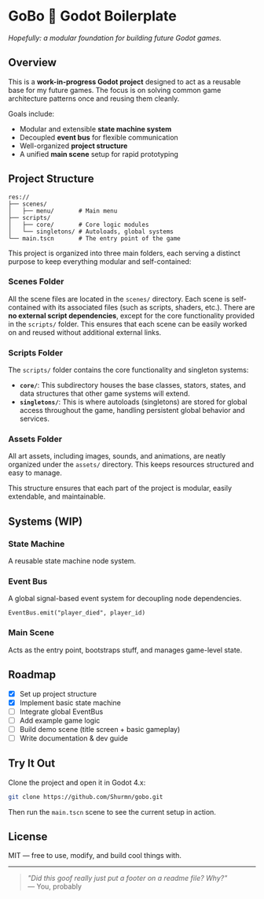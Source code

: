 # GoBo 🧱 Godot Boilerplate 

_Hopefully: a modular foundation for building future Godot games._

## Overview

This is a **work-in-progress Godot project** designed to act as a reusable base for my future games. The focus is on solving common game architecture patterns once and reusing them cleanly.

Goals include:

- Modular and extensible **state machine system**
- Decoupled **event bus** for flexible communication
- Well-organized **project structure**
- A unified **main scene** setup for rapid prototyping

## Project Structure

```
res://
├── scenes/
│   ├── menu/       # Main menu
├── scripts/
│   ├── core/       # Core logic modules
│   └── singletons/ # Autoloads, global systems
└── main.tscn       # The entry point of the game
```

This project is organized into three main folders, each serving a distinct purpose to keep everything modular and self-contained:

### **Scenes Folder**
All the scene files are located in the `scenes/` directory. Each scene is self-contained with its associated files (such as scripts, shaders, etc.). There are **no external script dependencies**, except for the core functionality provided in the `scripts/` folder. This ensures that each scene can be easily worked on and reused without additional external links.

### **Scripts Folder**
The `scripts/` folder contains the core functionality and singleton systems:
- **`core/`**: This subdirectory houses the base classes, stators, states, and data structures that other game systems will extend.
- **`singletons/`**: This is where autoloads (singletons) are stored for global access throughout the game, handling persistent global behavior and services.

### **Assets Folder**
All art assets, including images, sounds, and animations, are neatly organized under the `assets/` directory. This keeps resources structured and easy to manage.

This structure ensures that each part of the project is modular, easily extendable, and maintainable.

## Systems (WIP)

### State Machine

A reusable state machine node system.

### Event Bus

A global signal-based event system for decoupling node dependencies.

```gdscript
EventBus.emit("player_died", player_id)
```

### Main Scene

Acts as the entry point, bootstraps stuff, and manages game-level state.

## Roadmap

- [x] Set up project structure
- [x] Implement basic state machine
- [ ] Integrate global EventBus
- [ ] Add example game logic
- [ ] Build demo scene (title screen + basic gameplay)
- [ ] Write documentation & dev guide

## Try It Out

Clone the project and open it in Godot 4.x:

```bash
git clone https://github.com/Shurmn/gobo.git
```

Then run the `main.tscn` scene to see the current setup in action.

## License

MIT — free to use, modify, and build cool things with.

---

> _"Did this goof really just put a footer on a readme file? Why?"_  
> — You, probably
